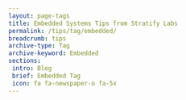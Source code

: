 ```yaml
---
layout: page-tags
title: Embedded Systems Tips from Stratify Labs
permalink: /tips/tag/embedded/
breadcrumb: tips
archive-type: Tag
archive-keyword: Embedded
sections:
 intro: Blog
 brief: Embedded Tag
 icon: fa fa-newspaper-o fa-5x
---
```

